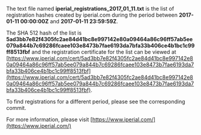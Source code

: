 The text file named **iperial_registrations_2017_01_11.txt** is the list of registration hashes created by iperial.com during the period between **2017-01-11 00:00:00Z** and **2017-01-11 23:59:59Z**.

The SHA 512 hash of the list is **5ad3bb7e82f4305fc2ae84d41bc8e997142e80a09464a86c96ff57ab5ee079a844b7c69286fcaee103e8473b7fae6193da7bfa33b406ce4b1bc1c99ff8513fbf** and the registration certificate for the list can be viewed at [https://www.iperial.com/cert/5ad3bb7e82f4305fc2ae84d41bc8e997142e80a09464a86c96ff57ab5ee079a844b7c69286fcaee103e8473b7fae6193da7bfa33b406ce4b1bc1c99ff8513fbf](https://www.iperial.com/cert/5ad3bb7e82f4305fc2ae84d41bc8e997142e80a09464a86c96ff57ab5ee079a844b7c69286fcaee103e8473b7fae6193da7bfa33b406ce4b1bc1c99ff8513fbf).

To find registrations for a different period, please see the corresponding commit.

For more information, please visit [https://www.iperial.com/](https://www.iperial.com/)

